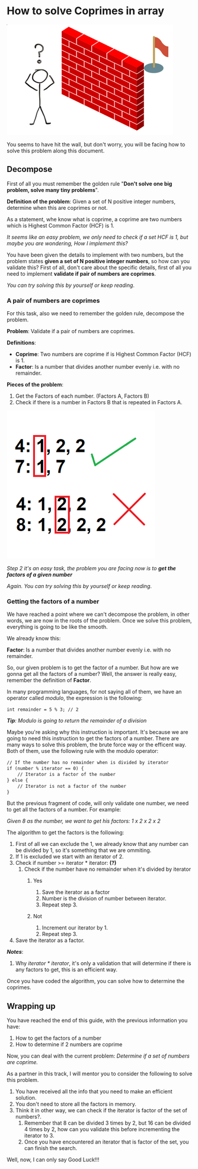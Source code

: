 # How to solve Coprimes in array

![You can't go forward](./imgs/goal1.jpg)

You seems to have hit the wall, but don't worry, you will be facing how to solve this problem along this document.

## Decompose

First of all you must remember the golden rule "**Don't solve one big problem, solve many tiny problems**".

**Definition of the problem**: Given a set of N positive integer numbers, determine when this are coprimes or not.

As a statement, whe know what is coprime, a coprime are two numbers which is Highest Common Factor (HCF) is 1.

*It seems like an easy problem, we only need to check if a set HCF is 1, but maybe you are wondering, How I implement this?*

You have been given the details to implement with two numbers, but the problem states **given a set of N positive integer numbers**, so how can you validate this? First of all, don't care about the specific details, first of all you need to implement **validate if pair of numbers are coprimes**.

*You can try solving this by yourself or keep reading*.

### A pair of numbers are coprimes

For this task, also we need to remember the golden rule, decompose the problem.

**Problem**: Validate if a pair of numbers are coprimes.

**Definitions**:

* **Coprime**: Two numbers are coprime if is Highest Common Factor (HCF) is 1.
* **Factor**: Is a number that divides another number evenly i.e. with no remainder.

**Pieces of the problem**:

1. Get the Factors of each number. (Factors A, Factors B)
2. Check if there is a number in Factors B that is repeated in Factors A.

![Coprimes example](./imgs/Coprimes.png)

*Step 2 it's an easy task, the problem you are facing now is to **get the factors of a given number***

*Again. You can try solving this by yourself or keep reading*.

### Getting the factors of a number

We have reached a point where we can't decompose the problem, in other words, we are now in the roots of the problem. Once we solve this problem, everything is going to be like the smooth.

We already know this:

**Factor**: Is a number that divides another number evenly i.e. with no remainder.

So, our given problem is to get the factor of a number. But how are we gonna get all the factors of a number? Well, the answer is really easy, remember the definition of **Factor**.

In many programming languages, for not saying all of them, we have an operator called *modulo*, the expression is the following:

```
int remainder = 5 % 3; // 2
```

***Tip**: Modulo is going to return the remainder of a division*

Maybe you're asking why this instruction is important. It's because we are going to need this instruction to get the factors of a number. There are many ways to solve this problem, the brute force way or the efficent way. Both of them, use the following rule with the modulo operator:

```
// If the number has no remainder when is divided by iterator
if (number % iterator == 0) {
    // Iterator is a factor of the number
} else {
    // Iterator is not a factor of the number
}
```

But the previous fragment of code, will only validate one number, we need to get all the factors of a number. For example:

*Given 8 as the number, we want to get his factors: 1 x 2 x 2 x 2*

The algorithm to get the factors is the following:

1. First of all we can exclude the 1, we already know that any number can be divided by 1, so it's something that we are ommiting.
2. If 1 is excluded we start with an iterator of 2.
3. Check if number >= iterator * iterator: **(?)**
    1. Check if the number have no remainder when it's divided by iterator
        1. Yes
            1. Save the iterator as a factor
            2. Number is the division of number between iterator.
            3. Repeat step 3.

        2. Not
            1. Increment our iterator by 1.
            2. Repeat step 3.
4. Save the iterator as a factor.

***Notes***:
1. Why *iterator * iterator*, it's only a validation that will determine if there is any factors to get, this is an efficient way.

Once you have coded the algorithm, you can solve how to determine the coprimes.

## Wrapping up

You have reached the end of this guide, with the previous information you have:

1. How to get the factors of a number
2. How to determine if 2 numbers are coprime

Now, you can deal with the current problem:
*Determine if a set of numbers are coprime.*

As a partner in this track, I will mentor you to consider the following to solve this problem.

1. You have received all the info that you need to make an efficient solution.
2. You don't need to store all the factors in memory.
3. Think it in other way, we can check if the iterator is factor of the set of numbers?.
    1. Remember that 8 can be divided 3 times by 2, but 16 can be divided 4 times by 2, how can you validate this before incrementing the iterator to 3.
    2. Once you have encountered an iterator that is factor of the set, you can finish the search.

Well, now, I can only say Good Luck!!!